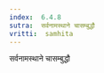 ```yaml
---
index:  6.4.8
sutra:  सर्वनामस्थाने चासम्बुद्धौ
vritti:  samhita 
---
```


सर्वनामस्थाने चासम्बुद्धौ

